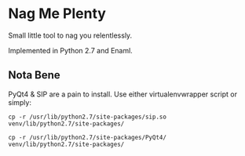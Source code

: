 Nag Me Plenty
=============

Small little tool to nag you relentlessly.

Implemented in Python 2.7 and Enaml.


Nota Bene
---------

PyQt4 & SIP are a pain to install. Use either virtualenvwrapper script or
simply:

    cp -r /usr/lib/python2.7/site-packages/sip.so
    venv/lib/python2.7/site-packages/

    cp -r /usr/lib/python2.7/site-packages/PyQt4/
    venv/lib/python2.7/site-packages/


